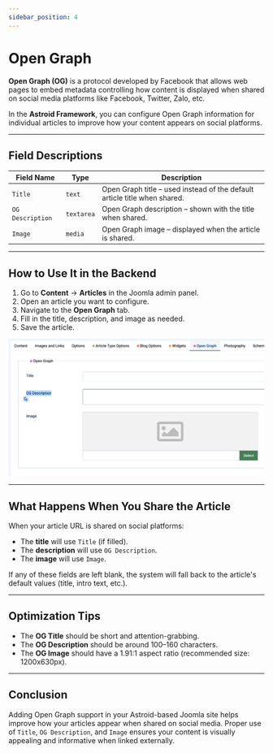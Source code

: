 ```yaml
---
sidebar_position: 4
---
```


# Open Graph

**Open Graph (OG)** is a protocol developed by Facebook that allows web pages to embed metadata controlling how content is displayed when shared on social media platforms like Facebook, Twitter, Zalo, etc.

In the **Astroid Framework**, you can configure Open Graph information for individual articles to improve how your content appears on social platforms.

---

## Field Descriptions

| Field Name    | Type      | Description                                                              |
|---------------|-----------|--------------------------------------------------------------------------|
| `Title`       | `text`    | Open Graph title – used instead of the default article title when shared.|
| `OG Description` | `textarea`| Open Graph description – shown with the title when shared.              |
| `Image`       | `media`   | Open Graph image – displayed when the article is shared.                |

---

## How to Use It in the Backend

1. Go to **Content** → **Articles** in the Joomla admin panel.
2. Open an article you want to configure.
3. Navigate to the **Open Graph** tab.
4. Fill in the title, description, and image as needed.
5. Save the article.

![open-graph.jpg](../../static/img/article-blog/open-graph.jpg)

---

## What Happens When You Share the Article

When your article URL is shared on social platforms:

- The **title** will use `Title` (if filled).
- The **description** will use `OG Description`.
- The **image** will use `Image`.

If any of these fields are left blank, the system will fall back to the article's default values (title, intro text, etc.).

---

## Optimization Tips

- The **OG Title** should be short and attention-grabbing.
- The **OG Description** should be around 100–160 characters.
- The **OG Image** should have a 1.91:1 aspect ratio (recommended size: 1200x630px).

---

## Conclusion

Adding Open Graph support in your Astroid-based Joomla site helps improve how your articles appear when shared on social media. Proper use of `Title`, `OG Description`, and `Image` ensures your content is visually appealing and informative when linked externally.